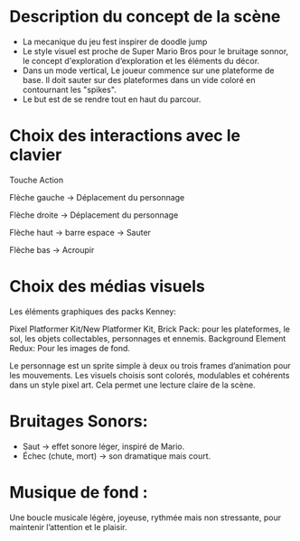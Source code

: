 # Description du concept de la scène

- La mecanique du jeu fest inspirer de doodle jump
- Le style visuel est proche de Super Mario Bros pour le bruitage sonnor, le concept d'exploration d’exploration et les éléments du décor.
- Dans un mode vertical, Le joueur commence sur une plateforme de base. Il doit sauter sur des plateformes dans un vide coloré en contournant les "spikes". 
- Le but est de se rendre tout en haut du parcour.


# Choix des interactions avec le clavier
Touche	         Action

Flèche gauche  → Déplacement du personnage

Flèche droite  → Déplacement du personnage

Flèche haut    → barre espace → Sauter

Flèche bas     → Acroupir


# Choix des médias visuels
Les éléments graphiques des packs Kenney:

Pixel Platformer Kit/New Platformer Kit, Brick Pack: pour les plateformes, le sol, les objets collectables, personnages et ennemis.
Background Element Redux: Pour les images de fond.

Le personnage est un sprite simple à deux ou trois frames d’animation pour les mouvements.
Les visuels choisis sont colorés, modulables et cohérents dans un style pixel art. Cela permet une lecture claire de la scène.

# Bruitages Sonors:
- Saut → effet sonore léger, inspiré de Mario.
- Échec (chute, mort) → son dramatique mais court.

# Musique de fond :
Une boucle musicale légère, joyeuse, rythmée mais non stressante, pour maintenir l’attention et le plaisir.

